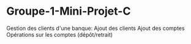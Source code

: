 # Groupe-1-Mini-Projet-C

Gestion des clients d'une banque:
Ajout des clients
Ajout des comptes
Opérations sur les comptes (dépôt/retrait)